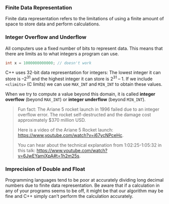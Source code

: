 <!-- # [Link to video.]() -->

### Finite Data Representation

Finite data representation refers to the limitations of using a finite amount of space to store data and perform calculations.

### Integer Overflow and Underflow

All computers use a fixed number of bits to represent data. This means that there are limits as to what integers a program can use.  

```cpp
int x = 1000000000000; // doesn't work
```

C++ uses 32-bit data representation for integers: The lowest integer it can store is –2<sup>31</sup> and the highest integer it can store is 2<sup>31</sup> – 1. If we include `<climits>`  (C limits) we can use `MAX_INT` and `MIN_INT` to obtain these values.

When we try to compute a value beyond this domain, it is called **integer overflow** (beyond `MAX_INT`) or **integer underflow** (beyond `MIN_INT`).

> Fun fact: The Ariane 5 rocket launch in 1996 failed due to an integer overflow error. The rocket self-destructed and the damage cost approximately $370 million USD.
>
> Here is a video of the Ariane 5 Rocket launch: https://www.youtube.com/watch?v=i67ycNPceHc.
>
> You can hear about the technical explanation from 1:02:25-1:05:32 in this talk: https://www.youtube.com/watch?v=6JwEYamjXpA#t=1h2m25s.

### Imprecision of Double and Float

Programming languages tend to be poor at accurately dividing long decimal numbers due to finite data representation. Be aware that if a calculation in any of your programs seems to be off, it might be that our algorithm may be fine and C++ simply can't perform the calculation accurately. 
